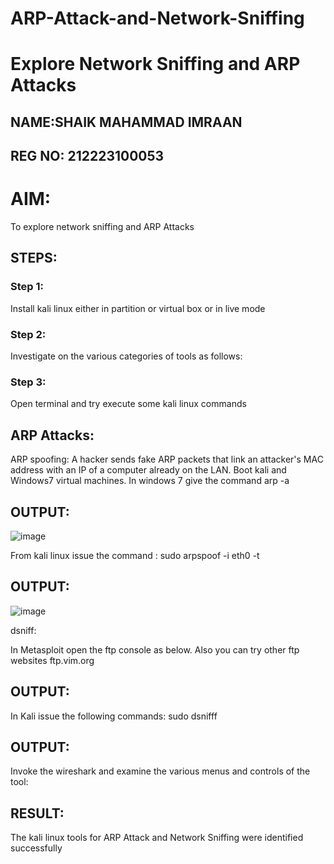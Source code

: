 # ARP-Attack-and-Network-Sniffing
# Explore Network Sniffing and ARP Attacks
## NAME:SHAIK MAHAMMAD IMRAAN
## REG NO: 212223100053
# AIM:

To explore network sniffing and ARP Attacks

## STEPS:

### Step 1:

Install kali linux either in partition or virtual box or in live mode

### Step 2:

Investigate on the various categories of tools as follows:


### Step 3:
Open terminal and try execute some kali linux commands

## ARP Attacks:  
ARP spoofing: A hacker sends fake ARP packets that link an attacker's MAC address with an IP of a computer already on the LAN. 
Boot kali and Windows7 virtual machines.
In windows 7 give the command arp -a
## OUTPUT:
![image](https://github.com/user-attachments/assets/5af2245b-5fca-40fd-8b7e-c8551e4b10e9)



From kali linux issue the command :
sudo arpspoof -i eth0 -t <target system> <gateway>
## OUTPUT:
![image](https://github.com/user-attachments/assets/b46bdd14-3f8c-4305-aba7-86025fe00aa0)


 dsniff:






In Metasploit open the ftp console as below. Also you can try other ftp websites ftp.vim.org
## OUTPUT:




In Kali issue the following commands:
sudo dsnifff
## OUTPUT:



Invoke the wireshark and examine the various menus  and controls of the tool:


## RESULT:
The kali linux tools for ARP Attack and Network Sniffing were identified successfully
